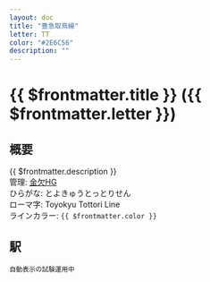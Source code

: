 ```yaml
---
layout: doc
title: "豊急取鳥線"
letter: TT
color: "#2E6C56"
description: ""
---
```


# {{ $frontmatter.title }} ({{ $frontmatter.letter }})

## 概要
{{ $frontmatter.description }}  
管理: [金欠HG](/company/kinketsuHG/)  
ひらがな: とよきゅうとっとりせん  
ローマ字: Toyokyu Tottori Line  
ラインカラー: <span :style="{backgroundColor: $frontmatter.color, display: 'inline-block', width: '0.75em', height: '0.75em', border: `1px solid #1b1b1f`, marginRight: '0.25em'}" />`{{ $frontmatter.color }}`

## 駅
<small>自動表示の試験運用中</small>
<Stations />